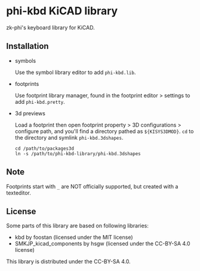 # phi-kbd KiCAD library

zk-phi's keyboard library for KiCAD.

## Installation

- symbols

  Use the symbol library editor to add `phi-kbd.lib`.

- footprints

  Use footprint library manager, found in the footprint editor > settings to add `phi-kbd.pretty`.

- 3d previews

  Load a footprint then open footprint property > 3D configurations > configure path, and you'll find a directory pathed as `${KISYS3DMOD}`. `cd` to the directory and symlink `phi-kbd.3dshapes`.

  ```shell
  cd /path/to/packages3d
  ln -s /path/to/phi-kbd-library/phi-kbd.3dshapes
  ```

## Note

Footprints start with `_` are NOT officially supported, but created with a texteditor.

## License

Some parts of this library are based on following libraries:

- kbd by foostan (licensed under the MIT license)
- SMKJP_kicad_components by hsgw (licensed under the CC-BY-SA 4.0 license)

This library is distributed under the CC-BY-SA 4.0.
